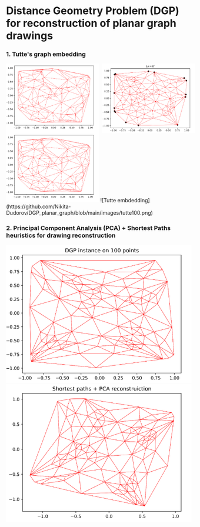 # Distance Geometry Problem (DGP) for reconstruction of planar graph drawings   

### 1. Tutte's graph embedding
<!DOCTYPE html>
<html>
<head>
	<title>Two Images Side by Side</title>
	<style>
		.image-container {
			display: flex;
			flex-direction: row;
		}
		.image-container img {
			display: inline-block;
			margin-right: 10px;
			max-width: 50%;
			height: auto;
		}
	</style>
</head>
<body>
	<div class="image-container">
		<img src="https://github.com/Nikita-Dudorov/DGP_planar_graph/blob/main/images/trian100.png" alt="Image 1">
		<img src="https://github.com/Nikita-Dudorov/DGP_planar_graph/blob/main/images/tutte100.png" alt="Image 2">
	</div>
</body>
<html>

<img src="https://github.com/Nikita-Dudorov/DGP_planar_graph/blob/main/images/trian100.png" style="height:50%;width:50%;" >
![Tutte embdedding](https://github.com/Nikita-Dudorov/DGP_planar_graph/blob/main/images/tutte100.png)

### 2. Principal Component Analysis (PCA) + Shortest Paths heuristics for drawing reconstruction
![](https://github.com/Nikita-Dudorov/DGP_planar_graph/blob/main/images/Instance100.png)
![](https://github.com/Nikita-Dudorov/DGP_planar_graph/blob/main/images/FW_PCA100.png)
